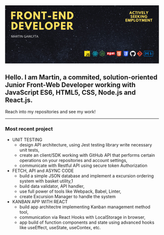 ![BackgroundPic](./Czarny%20i%20Żółte%20Męskie%20Sport%20Facebook%20Zdjęcie%20w%20Tle.png)

## Hello. I am Martin, a commited, solution-oriented Junior Front-Web Developer working with JavaScript ES6, HTML5, CSS, Node.js and React.js.

Reach into my repositories and see my work!

---

### Most recent project

-   UNIT TESTING
    -   design API architecture, using Jest testing library write necessary unit tests,
    -   create an client/SDK working with GitHub API that performs certain operations on your repositories and account settings,
    -   communicate with Restful API using secure token Authorization
-   FETCH, API and ASYNC CODE
    -   build a simple JSON database and implement a excursion ordering system with basket utility,1
    -   build data validator, API handler,
    -   use full power of tools like Webpack, Babel, Linter,
    -   create Excursion Manager to handle the system
-   KANBAN APP WITH REACT
    -   build app architectre implementing Kanban management method tool,
    -   communication via React Hooks with LocalStorage in browser,
    -   app build of function components and state using advanced hooks like useEffect, useState, useContex, etc.
